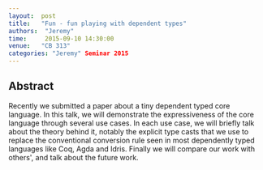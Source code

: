 ```yaml
--- 
layout:  post 
title:   "Fun - fun playing with dependent types"
authors:  "Jeremy"
time:     2015-09-10 14:30:00
venue:   "CB 313"
categories: "Jeremy" Seminar 2015
--- 
```

## Abstract

Recently we submitted a paper about a tiny dependent typed core
language. In this talk, we will demonstrate the expressiveness of the
core language through several use cases. In each use case, we will
briefly talk about the theory behind it, notably the explicit type
casts that we use to replace the conventional conversion rule seen in
most dependently typed languages like Coq, Agda and Idris. Finally we
will compare our work with others', and talk about the future work.

